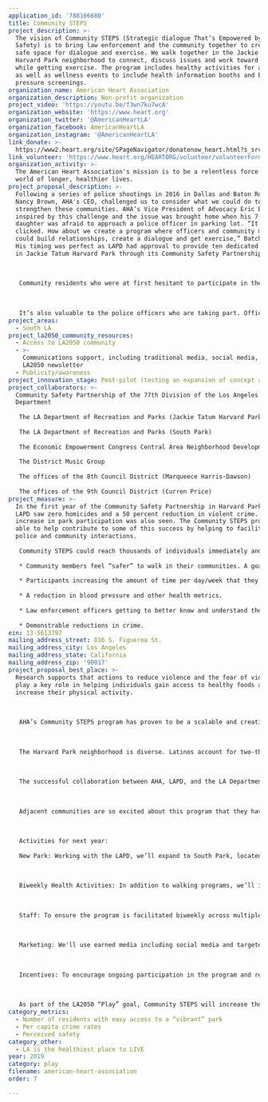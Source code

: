 ```yaml
---
application_id: '788166680'
title: Community STEPS
project_description: >-
  The vision of Community STEPS (Strategic dialogue That’s Empowered by Public
  Safety) is to bring law enforcement and the community together to create a
  safe space for dialogue and exercise. We walk together in the Jackie Tatum
  Harvard Park neighborhood to connect, discuss issues and work toward solutions
  while getting exercise. The program includes healthy activities for all ages
  as well as wellness events to include health information booths and blood
  pressure screenings.
organization_name: American Heart Association
organization_description: Non-profit organization
project_video: 'https://youtu.be/f3wn7ku7wcA'
organization_website: 'https://www.heart.org'
organization_twitter: '@AmericanHeartLA'
organization_facebook: AmericanHeartLA
organization_instagram: '@AmericanHeartLA'
link_donate: >-
  https://www2.heart.org/site/SPageNavigator/donatenow_heart.html?s_src=nav&pagename=%2Fdonatenow_heart&utm_expid=.Gd9MG4GFQjaAcfhuC0-%20%20l4w.0&utm_referrer=https%3A%2F%2Fwww.heart.org%2F
link_volunteer: 'https://www.heart.org/HEARTORG/volunteer/volunteerForm.jsp'
organization_activity: >-
  The American Heart Association's mission is to be a relentless force for a
  world of longer, healthier lives.
project_proposal_description: >-
  Following a series of police shootings in 2016 in Dallas and Baton Rogue,
  Nancy Brown, AHA's CEO, challenged us to consider what we could do to help
  strengthen these communities. AHA’s Vice President of Advocacy Eric Batch was
  inspired by this challenge and the issue was brought home when his 7-year-old
  daughter was afraid to approach a police officer in parking lot. “It just
  clicked. How about we create a program where officers and community members
  could build relationships, create a dialogue and get exercise,” Batch said.
  His timing was perfect as LAPD had approval to provide ten dedicated officers
  in Jackie Tatum Harvard Park through its Community Safety Partnership.
   
   
   
   Community residents who were at first hesitant to participate in the walks are now appearing every week. One resident was leery of doing things with police officers and said so. With a little coaxing he walked a lap. He enjoyed the conversation so much that he ended up walking three laps that first day out.
   
   
   
   It’s also valuable to the police officers who are taking part. Officer Marcus Whitehead wandered over to one of the health screenings area one Saturday and decided to take his blood pressure. At only 34 years old, it was surprising when his numbers came in dangerously high 160/130. As a result, he went to his doctor and began making healthy lifestyle changes. “This program was set up to be beneficial for the community, but it helps us officers as well. If it wasn’t for STEPS, I may have never known my situation. I’m proof that it works,” said Whitehead.
project_areas:
  - South LA
project_la2050_community_resources:
  - Access to LA2050 community
  - >-
    Communications support, including traditional media, social media, and
    LA2050 newsletter
  - Publicity/awareness
project_innovation_stage: Post-pilot (testing an expansion of concept after initially successful pilot)
project_collaborators: >-
  Community Safety Partnership of the 77th Division of the Los Angeles Police
  Department
   
   The LA Department of Recreation and Parks (Jackie Tatum Harvard Park)
   
   The LA Department of Recreation and Parks (South Park)
   
   The Economic Empowerment Congress Central Area Neighborhood Development Council
   
   The District Music Group
   
   The offices of the 8th Council District (Marqueece Harris-Dawson) 
   
   The offices of the 9th Council District (Curren Price)
project_measure: >-
  In the first year of the Community Safety Partnership in Harvard Park, the
  LAPD saw zero homicides and a 50 percent reduction in violent crime. An
  increase in park participation was also seen. The Community STEPS program was
  able to help contribute to some of this success by helping to facilitate
  police and community interactions. 
   
   Community STEPS could reach thousands of individuals immediately and could very quickly scale to be implemented across the 9,000 Los Angeles Police Department officers and 4 million people that they protect and serve. Additionally, there are several other metrics for measuring success associated with this program. 
   
   * Community members feel “safer” to walk in their communities. A goal of the 77th Division of the LAPD is to reduce crime by 15%.
   
   * Participants increasing the amount of time per day/week that they are physically active. We’ll distribute fitness trackers and leverage existing AHA programs that allow for tracking exercise. 
   
   * A reduction in blood pressure and other health metrics.
   
   * Law enforcement officers getting to better know and understand the communities in which they serve. Another goal of the 77th Division is to strengthen the community-police partnership and build morale through leadership.
   
   * Demonstrable reductions in crime.
ein: 13-5613797
mailing_address_street: 816 S. Figueroa St.
mailing_address_city: Los Angeles
mailing_address_state: California
mailing_address_zip: '90017'
project_proposal_best_place: >-
  Research supports that actions to reduce violence and the fear of violence can
  play a key role in helping individuals gain access to healthy foods and
  increase their physical activity.
   
   
   
   AHA’s Community STEPS program has proven to be a scalable and creative solution that can address neighborhood needs. Our goal is to foster ongoing dialogue with additional community stakeholders to inspire and support neighborhood innovation and ownership.
   
   
   
   The Harvard Park neighborhood is diverse. Latinos account for two-thirds of residents with African Americans making up another third. Compared to other parts of LA county, this community is disproportionately at risk for cardiovascular diseases through increased incidence of obesity, high blood pressure and diabetes.
   
   
   
   The successful collaboration between AHA, LAPD, and the LA Department of Parks and Recreation has created a safe place to talk, get active, and learn how to live a healthier life at Harvard Park. While our program has structured walks twice a month, community members are out walking now every day of the week! Over the next year, we’ll build on this success by adding structural components to continue incentives for the neighborhood to participate.
   
   
   
   Adjacent communities are so excited about this program that they have requested we bring similar programs to their neighborhoods. With additional funding we’ll expand Community STEPS to South Park, the next site to be a part of LAPD’s Community Safety Partnership.
   
   
   
   Activities for next year:
   
   New Park: Working with the LAPD, we’ll expand to South Park, located just less than 3 miles away from Harvard Park, east of Highway 110 in South LA. We’ll hold a kickoff event at South Park and a second-year anniversary event at Harvard Park, followed by the implementation and continuation of our successful biweekly walking program at each site.
   
   
   
   Biweekly Health Activities: In addition to walking programs, we’ll incorporate biweekly and monthly health events at both locations to include such things as blood pressure, cholesterol and BMI screenings, guest speakers, and themed events.
   
   
   
   Staff: To ensure the program is facilitated biweekly across multiple locations, we’ll add two part-time staff to coordinate activities between community members and agency partners.
   
   
   
   Marketing: We'll use earned media including social media and targeted outreach. We’ll incorporate professional videography and photography at our events such as the Go Hoop Day (basketball), Skate Jam (skateboarding), Turkey Giveaway, bike events and others.
   
   
   
   Incentives: To encourage ongoing participation in the program and reward milestones for participants we’ll provide various incentives including logo merchandise, t-shirts, water bottles, and pedometers/fitness trackers.
   
   
   
   As part of the LA2050 “Play” goal, Community STEPS will increase the number of residents with easy access to a vibrant park, increase perceived safety, decrease crime rates and increase the intergenerational play opportunities.
category_metrics:
  - Number of residents with easy access to a “vibrant” park
  - Per capita crime rates
  - Perceived safety
category_other:
  - LA is the healthiest place to LIVE
year: 2019
category: play
filename: american-heart-association
order: 7

---
```

